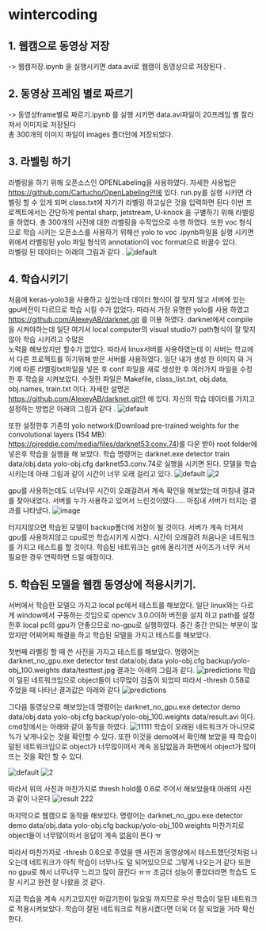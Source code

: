 # wintercoding

## 1. 웹캠으로 동영상 저장
 -> 웹캠저장.ipynb 을 실행시키면 data.avi로 웹캠이 동영상으로 저장된다 . 
 
## 2. 동영상 프레임 별로 짜르기 
  -> 동영상frame별로 짜르기.ipynb 를 실행 시키면 data.avi파일이 20프레임 별 잘라져서  이미지로 저장된다  
  총 300개의 이미지 파일이 images 폴더안에 저장되었다.
  
## 3. 라벨링 하기 
  라벨링을 하기 위해 오픈소스인 OPENLabeling을 사용하였다. 자세한 사용법은 https://github.com/Cartucho/OpenLabeling안에 있다.
  run.py를 실행 시키면 라벨링 할 수 있게 되며 class.txt에 자기가 라벨링 하고싶은 것을 입력하면 된다
  이번 프로젝트에서는 간단하게 pental sharp, jetstream, U-knock 을 구별하기 위해 라벨링을 하였다.
  총 300개의 사진에 대한 라벨링을 수작업으로 수행 하였다. 
  또한 voc 형식으로 학습 시키는 오픈소스를 사용하기 위해선 yolo to voc .ipynb파일을 실행 시키면 
  위에서 라벨링된 yolo 파일 형식의 annotation이 voc format으로 바꿀수 있다.\
  라벨링 된 데이터는 아래의 그림과 같다 . 
![default](https://user-images.githubusercontent.com/33194900/47954303-21e86180-dfcc-11e8-8678-b9e80f06cc04.PNG)

## 4. 학습시키기 
  처음에 keras-yolo3을 사용하고 싶었는데 데이터 형식이 잘 맞지 않고 서버에 있는 gpu버전이 다르므로 학습 시킬 수가 없었다. 
  따라서 가장 유명한 yolo를 사용 하였고 https://github.com/AlexeyAB/darknet.git 를 이용 하였다.
  darknet에서 compile을 시켜야하는데 일단 여기서 local computer의 visual studio가 path형식이 잘 맞지않아 학습 시키려고 수많은       
  노력을 해보았지만 할수가 없었다. 
  따라서 linux서버를 사용하였는데 이 서버는 학교에서 다른 프로젝트를 하기위해 받은 서버를 사용하였다.
  일단 내가 생성 한 이미지 와 거기에 따른 라벨링txt파일을 넣은 후 conf 파일을 새로 생성한 후 여러가지 파일을 수정한 후 학습을 시켜보았다.
  수정한 파일은 Makefile, class_list.txt, obj.data, obj.names, train.txt 이다. 자세한 설명은 https://github.com/AlexeyAB/darknet.git안       에 있다.
  자신의 학습 데이터를 가지고 설정하는 방법은 아래의 그림과 같다 . 
![default](https://user-images.githubusercontent.com/33194900/47954464-9b348400-dfcd-11e8-8b93-8dd0dd1cd50b.PNG)

  또한 설정한후 기존의 yolo network(Download pre-trained weights for the convolutional layers (154 MB): https://pjreddie.com/media/files/darknet53.conv.74)를 다운 받아 
  root folder에 넣은후 학습을 실행을 해 보았다. 
  학습 명령어는 darknet.exe detector train data/obj.data yolo-obj.cfg darknet53.conv.74로 실행을 시키면 된다. 
  모델을 학습 시키는데 아래 그림과 같이 시간이 너무 오래 걸리고 있다. 
![default](https://user-images.githubusercontent.com/33194900/47954507-14cc7200-dfce-11e8-96b1-04e1687052d8.PNG)
![2](https://user-images.githubusercontent.com/33194900/47954508-15650880-dfce-11e8-8bf2-e66ce9cf52f0.PNG)

  gpu를 사용하는데도 너무너무 시간이 오래걸려서 계속 확인을 해보았는데 마침내 결과를 찾아내었다. 서버를 누가 사용하고 있어서 느린것이였다.....
  마침내 서버가 터지는 결과를 나타냈다. 
![image](https://user-images.githubusercontent.com/33194900/47954527-42b1b680-dfce-11e8-80ef-8b439d613682.png)

터지지않으면 학습된 모델이 backup폴더에 저장이 될 것이다.
서버가 계속 터져서 gpu를 사용하지않고 cpu로만 학습시키게 시켰다.
시간이 오래걸려 처음나온 네트워크를 가지고 테스트를 할 것이다. 학습된 네트워크는 git에 올리기엔 사이즈가 너무 커서 필요한 경우 연락하면 드릴 예정이다.



## 5. 학습된 모델을 웹캠 동영상에 적용시키기. 
 서버에서 학습한 모델으 가지고 local pc에서 테스트를 해보았다.
 일단 linux와는 다르게 window에서 구동하는 것임으로 opencv 3.0.0이하 버전을 설치 하고 path를 설정한후 
 local pc의 gpu가 안좋으므로 no-gpu로 실행하였다. 중간 중간 안되는 부분이 많았지만 어찌어찌 해결을 하고 
 학습된 모델을 가지고 테스트를 해보았다.
 
 첫번째 라벨링 할 때 쓴 사진을 가지고 테스트를 해보았다. 
 명령어는 darknet_no_gpu.exe detector test data/obj.data yolo-obj.cfg backup/yolo-obj_100.weights data/testtest.jpg
 결과는 아래의 그림과 같다.
![predictions](https://user-images.githubusercontent.com/33194900/47997319-c4285680-e13e-11e8-863c-ff558750ab7d.jpg)
 학습이 덜된 네트워크임으로 object들이 너무많이 검출이 되었따 
 따라서 -thresh 0.58로 주었을 때 나타난 결과값은 아래와 같다
 ![predictions](https://user-images.githubusercontent.com/33194900/47997658-f4bcc000-e13f-11e8-86bb-7873b5f14e13.jpg)

 
 그다음 동영상으로 해보았는데 
 명령어는 darknet_no_gpu.exe detector demo data/obj.data yolo-obj.cfg backup/yolo-obj_100.weights data/result.avi 이다.
 cmd창에서는 아래와 같이 동작을 하였다. 
![11111](https://user-images.githubusercontent.com/33194900/47986594-89172a80-e120-11e8-9e17-da8fe1d4adfb.PNG)
 학습이 오래된 네트워크가 아니므로 %가 낮게나오는 것을 확인할 수 있다.
 또한 이것을 demo에서 확인해 보았을 때 
 학습이 덜된 네트워크임으로 object가 너무많이떠서 계속 응답없음과 화면에서 object가 많이 뜨는 것을 확인 할 수 있다. 
 
 ![default](https://user-images.githubusercontent.com/33194900/47987001-ac8ea500-e121-11e8-80d2-805284340d51.PNG)
 ![2](https://user-images.githubusercontent.com/33194900/47987003-ae586880-e121-11e8-8bb5-c92186c42f67.PNG)
 
 따라서 위의 사진과 마찬가지로 thresh hold를 0.6로 주어서 해보았을때 
 아래의 사진과 같이 나온다
 ![result 222](https://user-images.githubusercontent.com/33194900/47998769-c93bd480-e143-11e8-991c-ff8857f60886.PNG)

   
   마지막으로 웹캠으로 동작을 해보았다.
   명령어는 darknet_no_gpu.exe detector demo data/obj.data yolo-obj.cfg backup/yolo-obj_100.weights 
   마찬가지로 object들이 너무많이떠서 응답이 계속 없음이 뜬다 ㅠ 
   
   따라서 마찬가지로 -thresh 0.6으로 주었을 땐 사진과 동영상에서 테스트했던것처럼 나오는데 
   네트워크가 아직 학습이 너무나도 덜 되어있으므로 그렇게 나오는거 같다 
   또한 no gpu로 해서 너무너무 느리고 많이 끊킨다 ㅠㅠ 
   조금더 성능이 좋았더라면 학습도 도 잘 시키고 완전 잘 나왔을 것 같다.
   
   
   지금 학습을 계속 시키고있지만 마감기한이 일요일 까지므로 우선 학습이 덜된 네트워크로 적용시켜보았다.
   학습이 잘된 네트워크로 적용시켰다면 더욱 더 잘 되었을 거라 확신한다. 
   
 




